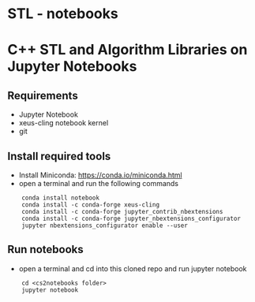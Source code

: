 # STL - notebooks
# C++ STL and Algorithm Libraries on Jupyter Notebooks

## Requirements
- Jupyter Notebook
- xeus-cling notebook kernel
- git

## Install required tools
- Install Miniconda: https://conda.io/miniconda.html
- open a terminal and run the following commands
```
    conda install notebook
    conda install -c conda-forge xeus-cling
    conda install -c conda-forge jupyter_contrib_nbextensions
    conda install -c conda-forge jupyter_nbextensions_configurator
    jupyter nbextensions_configurator enable --user
```

## Run notebooks
- open a terminal and cd into this cloned repo and run jupyter notebook
```
    cd <cs2notebooks folder>
    jupyter notebook
```